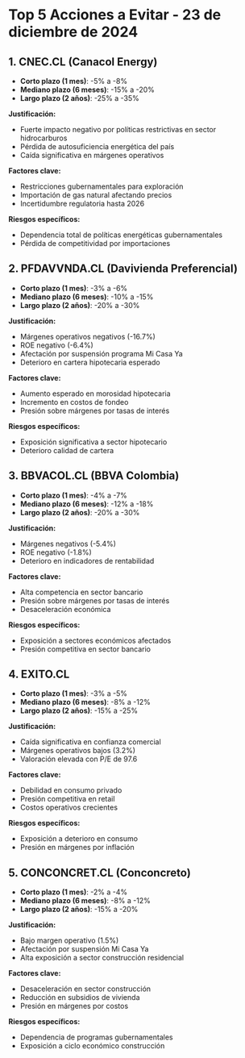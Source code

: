 # Top 5 Acciones a Evitar - 23 de diciembre de 2024

## 1. CNEC.CL (Canacol Energy)

- **Corto plazo (1 mes)**: -5% a -8%
- **Mediano plazo (6 meses)**: -15% a -20%
- **Largo plazo (2 años)**: -25% a -35%

**Justificación:**

- Fuerte impacto negativo por políticas restrictivas en sector hidrocarburos
- Pérdida de autosuficiencia energética del país
- Caída significativa en márgenes operativos

**Factores clave:**

- Restricciones gubernamentales para exploración
- Importación de gas natural afectando precios
- Incertidumbre regulatoria hasta 2026

**Riesgos específicos:**

- Dependencia total de políticas energéticas gubernamentales
- Pérdida de competitividad por importaciones

## 2. PFDAVVNDA.CL (Davivienda Preferencial)

- **Corto plazo (1 mes)**: -3% a -6%
- **Mediano plazo (6 meses)**: -10% a -15%
- **Largo plazo (2 años)**: -20% a -30%

**Justificación:**

- Márgenes operativos negativos (-16.7%)
- ROE negativo (-6.4%)
- Afectación por suspensión programa Mi Casa Ya
- Deterioro en cartera hipotecaria esperado

**Factores clave:**

- Aumento esperado en morosidad hipotecaria
- Incremento en costos de fondeo
- Presión sobre márgenes por tasas de interés

**Riesgos específicos:**

- Exposición significativa a sector hipotecario
- Deterioro calidad de cartera

## 3. BBVACOL.CL (BBVA Colombia)

- **Corto plazo (1 mes)**: -4% a -7%
- **Mediano plazo (6 meses)**: -12% a -18%
- **Largo plazo (2 años)**: -20% a -30%

**Justificación:**

- Márgenes negativos (-5.4%)
- ROE negativo (-1.8%)
- Deterioro en indicadores de rentabilidad

**Factores clave:**

- Alta competencia en sector bancario
- Presión sobre márgenes por tasas de interés
- Desaceleración económica

**Riesgos específicos:**

- Exposición a sectores económicos afectados
- Presión competitiva en sector bancario

## 4. EXITO.CL

- **Corto plazo (1 mes)**: -3% a -5%
- **Mediano plazo (6 meses)**: -8% a -12%
- **Largo plazo (2 años)**: -15% a -25%

**Justificación:**

- Caída significativa en confianza comercial
- Márgenes operativos bajos (3.2%)
- Valoración elevada con P/E de 97.6

**Factores clave:**

- Debilidad en consumo privado
- Presión competitiva en retail
- Costos operativos crecientes

**Riesgos específicos:**

- Exposición a deterioro en consumo
- Presión en márgenes por inflación

## 5. CONCONCRET.CL (Conconcreto)

- **Corto plazo (1 mes)**: -2% a -4%
- **Mediano plazo (6 meses)**: -8% a -12%
- **Largo plazo (2 años)**: -15% a -20%

**Justificación:**

- Bajo margen operativo (1.5%)
- Afectación por suspensión Mi Casa Ya
- Alta exposición a sector construcción residencial

**Factores clave:**

- Desaceleración en sector construcción
- Reducción en subsidios de vivienda
- Presión en márgenes por costos

**Riesgos específicos:**

- Dependencia de programas gubernamentales
- Exposición a ciclo económico construcción
